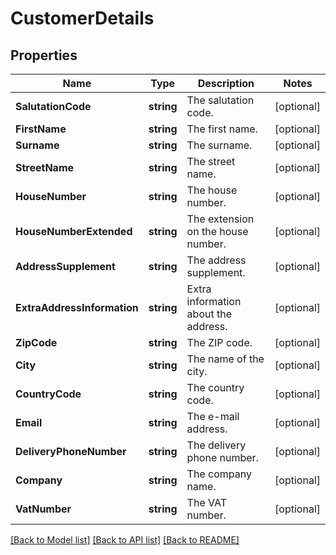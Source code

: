 # CustomerDetails

## Properties

Name | Type | Description | Notes
------------ | ------------- | ------------- | -------------
**SalutationCode** | **string** | The salutation code. | [optional] 
**FirstName** | **string** | The first name. | [optional] 
**Surname** | **string** | The surname. | [optional] 
**StreetName** | **string** | The street name. | [optional] 
**HouseNumber** | **string** | The house number. | [optional] 
**HouseNumberExtended** | **string** | The extension on the house number. | [optional] 
**AddressSupplement** | **string** | The address supplement. | [optional] 
**ExtraAddressInformation** | **string** | Extra information about the address. | [optional] 
**ZipCode** | **string** | The ZIP code. | [optional] 
**City** | **string** | The name of the city. | [optional] 
**CountryCode** | **string** | The country code. | [optional] 
**Email** | **string** | The e-mail address. | [optional] 
**DeliveryPhoneNumber** | **string** | The delivery phone number. | [optional] 
**Company** | **string** | The company name. | [optional] 
**VatNumber** | **string** | The VAT number. | [optional] 

[[Back to Model list]](../README.md#documentation-for-models) [[Back to API list]](../README.md#documentation-for-api-endpoints) [[Back to README]](../README.md)


